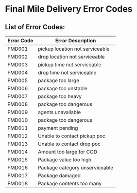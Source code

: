 # Final Mile Delivery Error Codes

## List of Error Codes:

| Error Code | Error Description               |
|------------|---------------------------------|
| FMD001     | pickup location not serviceable |
| FMD002     | drop location not serviceable   |
| FMD003     | pickup time not serviceable     |
| FMD004     | drop time not serviceable       |
| FMD005     | package too large               |
| FMD006     | package too unstable            |
| FMD007     | package too heavy               |
| FMD008     | package too dangerous           |
| FMD009     | agents unavailable              |
| FMD010     | package too dangerous           |
| FMD011     | payment pending                 |
| FMD012     | Unable to contact pickup poc    |
| FMD013     | Unable to contact drop poc      |
| FMD014     | Amount too large for COD        |
| FMD015     | Package value too high          |
| FMD016     | Package category unserviceable  |
| FMD017     | Package damaged                 |
| FMD018     | Package contents too many       |